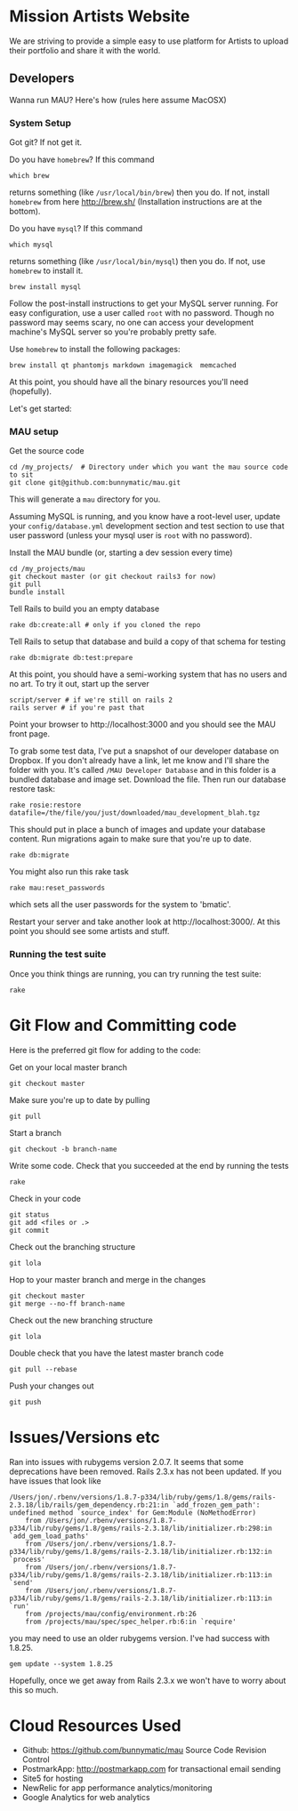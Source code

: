 # Mission Artists Website

We are striving to provide a simple easy to use platform for Artists to upload their portfolio and share it with the world.

## Developers

Wanna run MAU?  Here's how (rules here assume MacOSX)

### System Setup

Got git? If not get it.

Do you have `homebrew`?  If this command

    which brew

returns something (like `/usr/local/bin/brew`) then you do.  If not, install `homebrew` from here http://brew.sh/ (Installation instructions are at the bottom).

Do you have `mysql`?  If this command

    which mysql

returns something (like `/usr/local/bin/mysql`) then you do.  If not, use `homebrew` to install it.

    brew install mysql

Follow the post-install instructions to get your MySQL server running.  For easy configuration, use a user called `root` with no password.  Though no password may seems scary, no one can access your development machine's MySQL server so you're probably pretty safe.

Use `homebrew` to install the following packages:

    brew install qt phantomjs markdown imagemagick	memcached

At this point, you should have all the binary resources you'll need (hopefully).

Let's get started:

### MAU setup

Get the source code 

    cd /my_projects/  # Directory under which you want the mau source code to sit
    git clone git@github.com:bunnymatic/mau.git

This will generate a `mau` directory for you.


Assuming MySQL is running, and you know have a root-level user, update your `config/database.yml` development section and test section to use that user password (unless your mysql user is `root` with no password).

Install the MAU bundle (or, starting a dev session every time)

    cd /my_projects/mau
    git checkout master (or git checkout rails3 for now)
    git pull
    bundle install

Tell Rails to build you an empty database

    rake db:create:all # only if you cloned the repo

Tell Rails to setup that database and build a copy of that schema for testing

    rake db:migrate db:test:prepare

At this point, you should have a semi-working system that has no users and no art.  To try it out, start up the server

    script/server # if we're still on rails 2
    rails server # if you're past that

Point your browser to http://localhost:3000 and you should see the MAU front page.

To grab some test data, I've put a snapshot of our developer database on Dropbox.  If you don't already have a link, let me know and I'll share the folder with you.  It's called `/MAU Developer Database` and in this folder is a bundled database and image set.  Download the file.  Then run our database restore task:

    rake rosie:restore datafile=/the/file/you/just/downloaded/mau_development_blah.tgz

This should put in place a bunch of images and update your database content.  Run migrations again to make sure that you're up to date.

    rake db:migrate

You might also run this rake task

    rake mau:reset_passwords

which sets all the user passwords for the system to 'bmatic'.

Restart your server and take another look at http://localhost:3000/.  At this point you should see some artists and stuff.

### Running the test suite

Once you think things are running, you can try running the test suite:

    rake


# Git Flow and Committing code

Here is the preferred git flow for adding to the code:

Get on your local master branch

    git checkout master

Make sure you're up to date by pulling

    git pull

Start a branch

    git checkout -b branch-name

Write some code.
Check that you succeeded at the end by running the tests

    rake

Check in your code 

    git status
    git add <files or .>
    git commit

Check out the branching structure

    git lola

Hop to your master branch and merge in the changes

    git checkout master
    git merge --no-ff branch-name

Check out the new branching structure

    git lola

Double check that you have the latest master branch code

    git pull --rebase

Push your changes out

    git push


# Issues/Versions etc

Ran into issues with rubygems version 2.0.7.  It seems that some deprecations have been removed.  Rails 2.3.x has not been updated.  If you have issues that look like

    /Users/jon/.rbenv/versions/1.8.7-p334/lib/ruby/gems/1.8/gems/rails-2.3.18/lib/rails/gem_dependency.rb:21:in `add_frozen_gem_path': undefined method `source_index' for Gem:Module (NoMethodError)
    	from /Users/jon/.rbenv/versions/1.8.7-p334/lib/ruby/gems/1.8/gems/rails-2.3.18/lib/initializer.rb:298:in `add_gem_load_paths'
    	from /Users/jon/.rbenv/versions/1.8.7-p334/lib/ruby/gems/1.8/gems/rails-2.3.18/lib/initializer.rb:132:in `process'
    	from /Users/jon/.rbenv/versions/1.8.7-p334/lib/ruby/gems/1.8/gems/rails-2.3.18/lib/initializer.rb:113:in `send'
    	from /Users/jon/.rbenv/versions/1.8.7-p334/lib/ruby/gems/1.8/gems/rails-2.3.18/lib/initializer.rb:113:in `run'
    	from /projects/mau/config/environment.rb:26
    	from /projects/mau/spec/spec_helper.rb:6:in `require'

you may need to use an older rubygems version.  I've had success with 1.8.25. 

    gem update --system 1.8.25

Hopefully, once we get away from Rails 2.3.x we won't have to worry about this so much.


# Cloud Resources Used

* Github:  https://github.com/bunnymatic/mau Source Code Revision Control
* PostmarkApp: http://postmarkapp.com for transactional email sending
* Site5 for hosting
* NewRelic for app performance analytics/monitoring
* Google Analytics for web analytics

